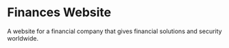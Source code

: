 # Finances Website

 A website for a financial company that gives financial solutions and security worldwide.